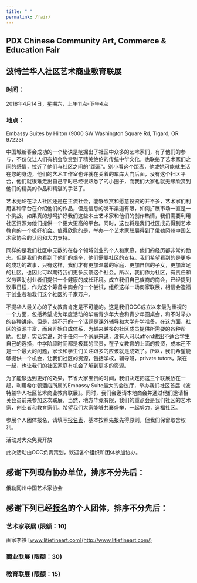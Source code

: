 ```yaml
---
title: " "
permalink: /fair/
---
```


## PDX Chinese Community Art, Commerce & Education Fair
## 波特兰华人社区艺术商业教育联展

### 时间：

2018年4月14日，星期六，上午11点-下午4点

### 地点：

Embassy Suites by Hilton (9000 SW Washington Square Rd, Tigard, OR 97223)

中国城新春会成功的一个秘诀是挖掘出了社区中众多的艺术家们，有了他们的参与，不仅仅让人们有机会欣赏到了精美绝伦的传统中华文化，也联络了艺术家们之间的感情，拉近了他们与社区之间的“距离”。别小看这个距离，他或她可能就生活在您的身边，他们的艺术工作室也许就在关着的车库大门后面，没有这个社区平台，他们就很难走出自己平时已经很熟悉了的小圈子，而我们大家也就无缘欣赏到他们的精美的作品和精湛的手艺了。

艺术无论在华人社区还是在主流社会，能够欣赏和愿意投资的并不多，艺术家们利用各种平台在介绍他们的作品，但是信息的发布渠道有限，如何扩展市场一直是一个挑战。如果真的想呵护好我们这些本土艺术家和他们的创作热情，我们需要利用社区资源为他们提供一个更大更高的平台。同时，这也将是我们社区成员得到艺术教育的一个极好机会。值得欣慰的是，举办一个艺术家联展得到了俄勒冈州中国艺术家协会的认同和大力支持。

同样的是我们社区中无数的在各个领域创业的个人和家庭，他们的经历都非常的励志。但是我们也看到了他们的艰辛，他们需要社区的支持。我们希望看到的是更多的成功的故事，只有这样，我们才有更加温馨的家庭，更加自信的子女，更加富足的社区，也因此可以期待我们更多反馈这个社会。所以，我们作为社区，有责任和义务帮助创业者们提供一个健康的成长环境。成立我们自己族裔的商会，已经提到议事日程，作为这个筹备中商会的一个尝试，组织这样一场商家联展，相信会造福于创业者和我们这个社区的千家万户。

不提华人最关心的子女教育肯定是不可能的。这是我们OCC成立以来最为重视的一个方面，包括希望成为年度活动的华裔青少年大会和青少年圆桌会，和不时举办的各种讲座。但是，绕不开的一个话题是课外辅导和大学升学准备。在这方面，社区的资源丰富，而且开始自成体系，为越来越多的社区成员提供所需要的各种帮助。但是，实话实说，对于任何一个家庭来说，没有人可以afford做出不适合学生自己的选择，中学阶段时间都是极其的宝贵，在子女教育的上面的投资，成本还不是一个最大的问题，家长和学生们关注跟多的应该就是成效了。所以，我们希望能够提供一个机会，让我们社区的资源，包括学校，辅导班，private tutors，聚在一起，也让我们的社区家庭有机会了解到更多的资源。

为了能够达到更好的效果，节省大家宝贵的时间，我们决定把这三个联展放在一起，利用希尔顿酒店所属的Embassy Suite最大的会议厅，举办我们社区首届《波特兰华人社区艺术商业教育联展》。同时，我们会邀请本地商会并通过他们邀请相关会员前来参加这次联展，当然，地方毕竟有限，我们的重点会是我们社区的艺术家，创业者和教育家们。希望我们大家能够共襄盛举，一起努力，造福社区。

参展个人团体报名，请填写[报名表](https://docs.google.com/forms/d/e/1FAIpQLSfi-UOb4g2EeCAJlmC8938LVAZZwNQ9rHf1NtSa9HNKarJZxQ/viewform?c=0&w=1)，基本按照先报先得原则，但我们保留取舍权利。

活动对大众免费开放

此次活动由OCC负责策划，欢迎各个组织和团体参加协办。

## 感谢下列现有协办单位，排序不分先后：

俄勒冈州中国艺术家协会

## 感谢下列已经[报名](https://docs.google.com/forms/d/e/1FAIpQLSfi-UOb4g2EeCAJlmC8938LVAZZwNQ9rHf1NtSa9HNKarJZxQ/viewform?c=0&w=1)的个人团体，排序不分先后：

### 艺术家联展 (限额：10)

画家李铁 [www.litiefineart.com](http://www.litiefineart.com/)

### 商业联展 (限额：30)

### 教育联展 (限额：15)
